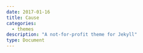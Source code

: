 ```yaml
---
date: 2017-01-16
title: Cause
categories:
  - themes
description: "A not-for-profit theme for Jekyll"
type: Document
---
```

